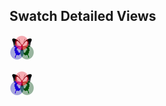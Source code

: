 ## Swatch Detailed Views
 
[![RGButterfly Logo](images/RGButterfly_Logo.png)](https://spineo.github.io/RGButterflyDocs/)


[![RGButterfly Logo](images/RGButterfly_Logo.png)](https://spineo.github.io/RGButterflyDocs/)
